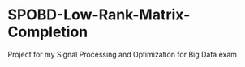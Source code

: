 # SPOBD-Low-Rank-Matrix-Completion
 Project for my Signal Processing and Optimization for Big Data exam
